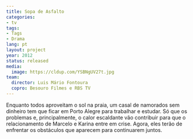 ```yaml
---
title: Sopa de Asfalto
categories:
- tv
tags:
- Tags
- Drama
lang: pt
layout: project
year: 2012
status: released
media:
  image: https://cldup.com/YSBNgUV27t.jpg
team:
  director: Luis Mário Fontoura
  copro: Besouro Filmes e RBS TV
---
```


Enquanto todos aproveitam o sol na praia, um casal de namorados sem dinheiro tem que ficar em Porto Alegre para trabalhar e estudar. Só que os problemas e, principalmente, o calor escaldante vão contribuir para que o relacionamento de Marcelo e Karina entre em crise. Agora, eles terão de enfrentar os obstáculos que aparecem para continuarem juntos.
